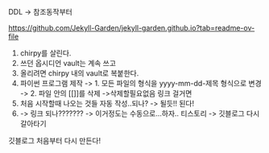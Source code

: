 DDL -> 참조동작부터

https://github.com/Jekyll-Garden/jekyll-garden.github.io?tab=readme-ov-file



1. chirpy를 살린다.
2. 쓰던 옵시디언 vault는 계속 쓰고
3. 올리려면 chirpy 내의 vault로 복붙한다.
4. 파이썬 프로그램 제작
	-> 1. 모든 파일의 형식을 yyyy-mm-dd-제목 형식으로 변경
	-> 2. 파일 안의 [[]]를 삭제 ->삭제할필요없음 링크 걸거면
5. 처음 시작할때 나오는 것들 자동 작성..되나? -> 될듯!! 된다!
6. -> 링크 되나??????? -> 이거정도는 수동으로...하자..
티스토리 -> 깃블로그 다시 갈아타기

깃블로그 처음부터 다시 만든다!